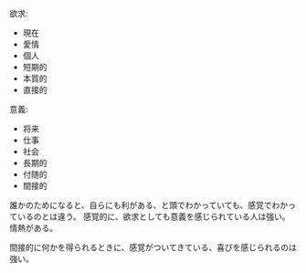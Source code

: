 欲求:

- 現在
- 愛情
- 個人
- 短期的
- 本質的
- 直接的

意義:

- 将来
- 仕事
- 社会
- 長期的
- 付随的
- 間接的

誰かのためになると、自らにも利がある、と頭でわかっていても、感覚でわかっているのとは違う。
感覚的に、欲求としても意義を感じられている人は強い。情熱がある。

間接的に何かを得られるときに、感覚がついてきている、喜びを感じられるのは強い。
